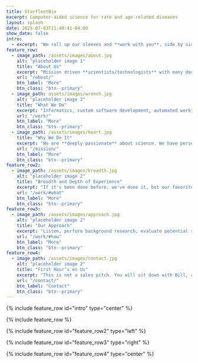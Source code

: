 ```yaml
---
title: StarfleetBio
excerpt: Computer-aided science for rare and age-related diseases
layout: splash
date: 2025-07-03T11:48:41-04:00
show_date: false
intro: 
  - excerpt: "We roll up our sleeves and **work with you**, side by side, to apply modern computer-aided science methods to move your science further, faster."
feature_row:
  - image_path: /assets/images/about.jpg
    alt: "placeholder image 1"
    title: "About Us"
    excerpt: "Mission driven **scientists/technologists** with many decades of experience with Pharma, Biotech, Research Institutes, Government Agencies, Startups, and Academic Labs."
    url: "/about/"
    btn_label: "More"
    btn_class: "btn--primary"
  - image_path: assets/images/wrench.jpg
    alt: "placeholder image 2"
    title: "What We Do"
    excerpt: "Informatics, custom software development, automated workflows on-prem or in any cloud, perform scientific research in genetics and genomics."
    url: "/work/"
    btn_label: "More"
    btn_class: "btn--primary"
  - image_path: /assets/images/heart.jpg
    title: "Why We Do It"
    excerpt: "We are **deeply passionate** about science. We have personal connections to rare and age-releated diseases."
    url: "/mission/"
    btn_label: "More"
    btn_class: "btn--primary"
feature_row2:
  - image_path: /assets/images/breadth.jpg
    alt: "placeholder image 2"
    title: "Breadth and Depth of Experience"
    excerpt: "If it's been done before, we've done it, but our favorite is when it's never been done before. **Short list of favorites:** Started as a contributing author on the public Human Genome Project. Built clusters back when it was hard, then built software for automated cluster installation from an Apple iPod. Began using AWS when it only offered S3 and EC2. Built the analysis envrionment for [Autism Speaks](https://www.autismspeaks.org) and the [discovery of 18 candidate genes](https://pubmed.ncbi.nlm.nih.gov/28263302/). Migrated a cancer discovery pipeline from on-prem to AWS HealthOmics. Phased UK BioBank to find compound heterozygotes in genes related to rare disease."
    url: "/work/#what"
    btn_label: "More"
    btn_class: "btn--primary"
feature_row3:
  - image_path: /assets/images/approach.jpg
    alt: "placeholder image 2"
    title: "Our Approach"
    excerpt: "Listen, perform background research, evaluate potential solutions, devise and deploy solutions, transfer knowledge to put ourselves out of work."
    url: "/work/#how"
    btn_label: "More"
    btn_class: "btn--primary"
feature_row4:
  - image_path: /assets/images/contact.jpg
    alt: "placeholder image 2"
    title: "First Hour’s on Us"
    excerpt: "This is not a sales pitch. You will sit down with Bill, a scientist and practitioner who is not a shill for vendors or subscription tools. He is an advocate for open source whenever appropriate and is here to listen, think with you, and help solve real problems. Tell us about your science and let’s see where we can take it together."
    url: "/contact/"
    btn_label: "Contact"
    btn_class: "btn--primary"
---
```


{% include feature_row id="intro" type="center" %}

{% include feature_row %}

{% include feature_row id="feature_row2" type="left" %}

{% include feature_row id="feature_row3" type="right" %}

{% include feature_row id="feature_row4" type="center" %}
